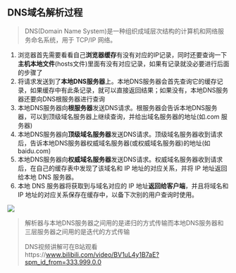 ## DNS域名解析过程

> DNS(Domain Name System)是一种组织成域层次结构的计算机和网络服务命名系统，用于 TCP/IP 网络。

1. 浏览器首先需要看看自己**浏览器缓存**有没有对应的IP记录，同时还要查询一下**主机本地文件**(hosts文件)里面有没有对应记录，如果有记录就没必要进行后面的步骤了
2. 将请求发送到了**本地DNS服务器**上。本地DNS服务器会首先查询它的缓存记录，如果缓存中有此条记录，就可以直接返回结果；如果没有，本地DNS服务器还要向DNS根服务器进行查询
3. 本地DNS服务器向**根服务器**发送DNS请求。根服务器会告诉本地DNS服务器，可以到顶级域名服务器上继续查询，并给出域名服务器的地址(如.com 服务器)
4. 本地DNS服务器向**顶级域名服务器**发送DNS请求。顶级域名服务器收到请求后，告诉本地DNS服务器权威域名服务器(或权威域名服务器)的地址(如baidu.com)
5. 本地DNS服务器向**权威域名服务器**发送DNS请求。权威域名服务器收到请求后，在自己的缓存表中发现了该域名和 IP 地址的对应关系，并将 IP 地址返回给本地 DNS 服务器。
6. 本地 DNS 服务器将获取到与域名对应的 IP 地址**返回给客户端**，并且将域名和 IP 地址的对应关系保存在缓存中，以备下次别的用户查询时使用。

![](https://pic3.zhimg.com/80/v2-58c797ccd873940f9698e1683e539a7a_1440w.jpg)

> 解析器与本地DNS服务器之间用的是递归的方式传输而本地DNS服务器和三层服务器之间用的是迭代的方式传输
>
> DNS视频讲解可在B站观看https://www.bilibili.com/video/BV1uL4y1B7aE?spm_id_from=333.999.0.0
